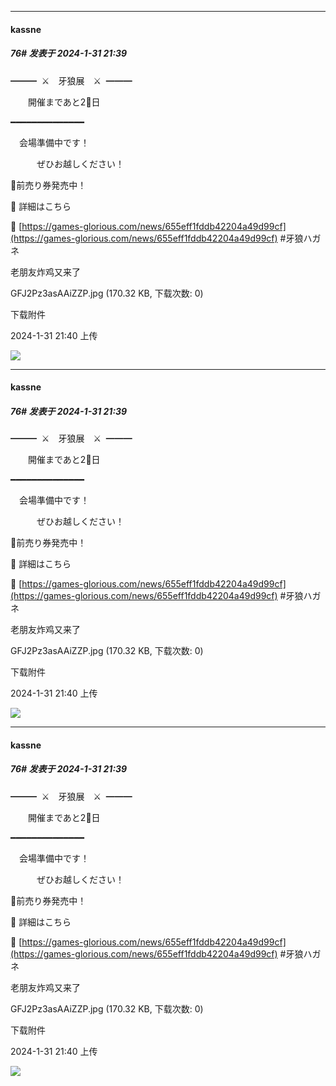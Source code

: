 
*****

####  kassne  
##### 76#       发表于 2024-1-31 21:39

━━━  ⚔　牙狼展　⚔  ━━━

　　開催まであと2⃣日

━━━━━━━━━━━━━━

　会場準備中です！

　　　ぜひお越しください！

🎫前売り券発売中！

🔽 詳細はこちら

🔗 [https://games-glorious.com/news/655eff1fddb42204a49d99cf](https://games-glorious.com/news/655eff1fddb42204a49d99cf) #牙狼ハガネ

老朋友炸鸡又来了

GFJ2Pz3asAAiZZP.jpg
(170.32 KB, 下载次数: 0)

下载附件

2024-1-31 21:40 上传

<img src="https://img.saraba1st.com/forum/202401/31/214004hx2itisgm9gri95i.jpg" referrerpolicy="no-referrer">


*****

####  kassne  
##### 76#       发表于 2024-1-31 21:39

━━━  ⚔　牙狼展　⚔  ━━━

　　開催まであと2⃣日

━━━━━━━━━━━━━━

　会場準備中です！

　　　ぜひお越しください！

🎫前売り券発売中！

🔽 詳細はこちら

🔗 [https://games-glorious.com/news/655eff1fddb42204a49d99cf](https://games-glorious.com/news/655eff1fddb42204a49d99cf) #牙狼ハガネ

老朋友炸鸡又来了

GFJ2Pz3asAAiZZP.jpg
(170.32 KB, 下载次数: 0)

下载附件

2024-1-31 21:40 上传

<img src="https://img.saraba1st.com/forum/202401/31/214004hx2itisgm9gri95i.jpg" referrerpolicy="no-referrer">


*****

####  kassne  
##### 76#       发表于 2024-1-31 21:39

━━━  ⚔　牙狼展　⚔  ━━━

　　開催まであと2⃣日

━━━━━━━━━━━━━━

　会場準備中です！

　　　ぜひお越しください！

🎫前売り券発売中！

🔽 詳細はこちら

🔗 [https://games-glorious.com/news/655eff1fddb42204a49d99cf](https://games-glorious.com/news/655eff1fddb42204a49d99cf) #牙狼ハガネ

老朋友炸鸡又来了

GFJ2Pz3asAAiZZP.jpg
(170.32 KB, 下载次数: 0)

下载附件

2024-1-31 21:40 上传

<img src="https://img.saraba1st.com/forum/202401/31/214004hx2itisgm9gri95i.jpg" referrerpolicy="no-referrer">

